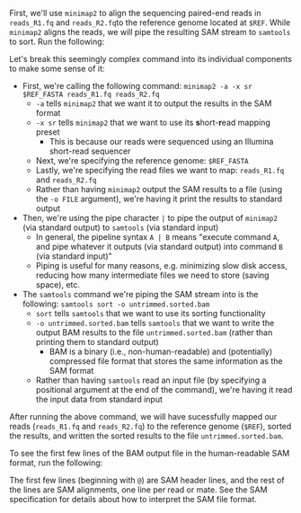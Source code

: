 <script>
import Link from "$components/Link.svelte";
import Execute from "$components/Execute.svelte";
</script>

First, we'll use `minimap2` to align the sequencing paired-end reads in `reads_R1.fq` and `reads_R2.fq`to the reference genome located at `$REF`. While `minimap2` aligns the reads, we will <Link href="https://en.wikipedia.org/wiki/Pipeline_(Unix)#Pipelines_in_command_line_interfaces">pipe</Link> the resulting SAM stream to `samtools` to sort. Run the following:

<Execute command="minimap2 -a -x sr $REF_FASTA \ reads_R1.fq reads_R2.fq | \ samtools sort -o untrimmed.sorted.bam" />

Let's break this seemingly complex command into its individual components to make some sense of it:

- First, we're calling the following command: `minimap2 -a -x sr $REF_FASTA reads_R1.fq reads_R2.fq`
  - `-a` tells `minimap2` that we want it to output the results in the SAM format
  - `-x sr` tells `minimap2` that we want to use its **s**hort-**r**ead mapping preset
    - This is because our reads were sequenced using an Illumina short-read sequencer
  - Next, we're specifying the reference genome: `$REF_FASTA`
  - Lastly, we're specifying the read files we want to map: `reads_R1.fq` and `reads_R2.fq`
  - Rather than having `minimap2` output the SAM results to a file (using the `-o FILE` argument), we're having it print the results to <Link href="https://en.wikipedia.org/wiki/Standard_streams#Standard_output_(stdout)">standard output</Link>
- Then, we're using the pipe character `|` to pipe the output of `minimap2` (via standard output) to `samtools` (via <Link href="https://en.wikipedia.org/wiki/Standard_streams#Standard_input_(stdin)">standard input</Link>)
  - In general, the pipeline syntax `A | B` means "execute command `A`, and pipe whatever it outputs (via standard output) into command `B` (via standard input)"
  - Piping is useful for many reasons, e.g. minimizing slow disk access, reducing how many intermediate files we need to store (saving space), etc.
- The `samtools` command we're piping the SAM stream into is the following: `samtools sort -o untrimmed.sorted.bam`
  - `sort` tells `samtools` that we want to use its sorting functionality
  - `-o untrimmed.sorted.bam` tells `samtools` that we want to write the output BAM results to the file `untrimmed.sorted.bam` (rather than printing them to standard output)
    - BAM is a binary (i.e., non-human-readable) and (potentially) compressed file format that stores the same information as the SAM format
  - Rather than having `samtools` read an input file (by specifying a positional argument at the end of the command), we're having it read the input data from standard input

After running the above command, we will have sucessfully mapped our reads (`reads_R1.fq` and `reads_R2.fq`) to the reference genome (`$REF`), sorted the results, and written the sorted results to the file `untrimmed.sorted.bam`.

To see the first few lines of the BAM output file in the human-readable SAM format, run the following:

<Execute command="samtools view -h untrimmed.sorted.bam | \ head -n 5" />

The first few lines (beginning with `@`) are SAM header lines, and the rest of the lines are SAM alignments, one line per read or mate. See the <Link href="http://samtools.sourceforge.net/SAM1.pdf">SAM specification</Link> for details about how to interpret the SAM file format.
